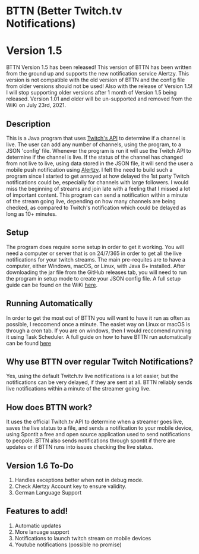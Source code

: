 # BTTN (Better Twitch.tv Notifications)

# Version 1.5
BTTN Version 1.5 has been released! This version of BTTN has been written from the ground up and supports the new notification service Alertzy. This version is not compatible with the old version of BTTN and the config file from older versions should not be used! Also with the release of Version 1.5! I will stop supporting older versions after 1 month of Version 1.5 being released. Version 1.01 and older will be un-supported and removed from the WiKi on July 23rd, 2021.

## Description
This is a Java program that uses [Twitch's API](https://dev.twitch.tv/docs/api/) to determine if a channel is live. The user can add any number of channels, using the program, to a JSON 'config' file. Whenever the program is run it will use the Twitch API to determine if the channel is live. If the status of the channel has changed from not live to live, using data stored in the JSON file, it will send the user a mobile push notification using [Alertzy](https://alertzy.app). I felt the need to build such a program since I started to get annoyed at how delayed the 1st party Twitch notifications could be, especially for channels with large followers. I would miss the beginning of streams and join late with a feeling that I missed a lot of important content. This program can send a notification within a minute of the stream going live, depending on how many channels are being checked, as compared to Twitch's notification which could be delayed as long as 10+ minutes.

## Setup
The program does require some setup in order to get it working. You will need a computer or server that is on 24/7/365 in order to get all the live notifications for your twitch streams. The main pre-requites are to have a computer, either Windows, macOS, or Linux, with Java 8+ installed. After downloading the jar file from the GitHub releases tab, you will need to run the program in setup mode to create your JSON config file. A full setup guide can be found on the WiKi [here](https://github.com/jnstockley/BTTN/wiki/Getting-Started!).

## Running Automatically
In order to get the most out of BTTN you will want to have it run as often as possible, I reccomend once a minute. The easiet way on Linux or macOS is through a cron tab. If you are on windows, then I would reccomend running it using Task Scheduler. A full guide on how to have BTTN run automatically can be found [here](https://github.com/jnstockley/BTTN/wiki/Running-BTTN-Automatically!)

## Why use BTTN over regular Twitch Notifications?
Yes, using the default Twitch.tv live notifications is a lot easier, but the notifications can be very delayed, if they are sent at all. BTTN reliably sends live notifications within a minute of the streamer going live.

## How does BTTN work?
It uses the official Twitch.tv API to determine when a streamer goes live, saves the live status to a file, and sends a notification to your mobile device, using Spontit a free and open source application used to send notifications to peopole. BTTN also sends notifications through spontit if there are updates or if BTTN runs into issues checking the live status.

## Version 1.6 To-Do
1. Handles exceptions better when not in debug mode.
2. Check Alertzy Account key to ensure validity.
3. German Language Support

## Features to add!
1. Automatic updates
2. More lanuage support
3. Notifications to launch twitch stream on mobile devices
4. Youtube notifications (possible no promise)
